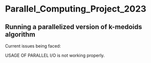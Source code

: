 # Parallel_Computing_Project_2023

## Running a parallelized version of k-medoids algorithm
Current issues being faced:

USAGE OF PARALLEL I/O is not working properly. 
